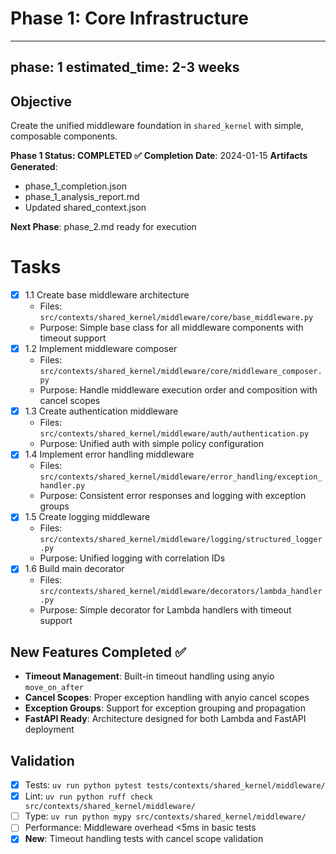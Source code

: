 # Phase 1: Core Infrastructure

---
phase: 1
estimated_time: 2-3 weeks
---

## Objective
Create the unified middleware foundation in `shared_kernel` with simple, composable components.

**Phase 1 Status: COMPLETED ✅**
**Completion Date**: 2024-01-15
**Artifacts Generated**: 
- phase_1_completion.json
- phase_1_analysis_report.md
- Updated shared_context.json

**Next Phase**: phase_2.md ready for execution

# Tasks
- [x] 1.1 Create base middleware architecture
  - Files: `src/contexts/shared_kernel/middleware/core/base_middleware.py`
  - Purpose: Simple base class for all middleware components with timeout support
- [x] 1.2 Implement middleware composer
  - Files: `src/contexts/shared_kernel/middleware/core/middleware_composer.py`
  - Purpose: Handle middleware execution order and composition with cancel scopes
- [x] 1.3 Create authentication middleware
  - Files: `src/contexts/shared_kernel/middleware/auth/authentication.py`
  - Purpose: Unified auth with simple policy configuration
- [x] 1.4 Implement error handling middleware
  - Files: `src/contexts/shared_kernel/middleware/error_handling/exception_handler.py`
  - Purpose: Consistent error responses and logging with exception groups
- [x] 1.5 Create logging middleware
  - Files: `src/contexts/shared_kernel/middleware/logging/structured_logger.py`
  - Purpose: Unified logging with correlation IDs
- [x] 1.6 Build main decorator
  - Files: `src/contexts/shared_kernel/middleware/decorators/lambda_handler.py`
  - Purpose: Simple decorator for Lambda handlers with timeout support

## New Features Completed ✅
- **Timeout Management**: Built-in timeout handling using anyio `move_on_after`
- **Cancel Scopes**: Proper exception handling with anyio cancel scopes
- **Exception Groups**: Support for exception grouping and propagation
- **FastAPI Ready**: Architecture designed for both Lambda and FastAPI deployment

## Validation
- [x] Tests: `uv run python pytest tests/contexts/shared_kernel/middleware/`
- [x] Lint: `uv run python ruff check src/contexts/shared_kernel/middleware/`
- [ ] Type: `uv run python mypy src/contexts/shared_kernel/middleware/`
- [ ] Performance: Middleware overhead <5ms in basic tests
- [x] **New**: Timeout handling tests with cancel scope validation 